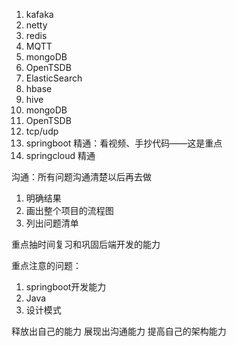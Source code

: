1. kafaka
2. netty
3. redis
4. MQTT
5. mongoDB
6. OpenTSDB
7. ElasticSearch
8. hbase
9. hive
10. mongoDB
11. OpenTSDB
12. tcp/udp
13. springboot 精通：看视频、手抄代码——这是重点
14. springcloud 精通



沟通：所有问题沟通清楚以后再去做
1. 明确结果
2. 画出整个项目的流程图
3. 列出问题清单

重点抽时间复习和巩固后端开发的能力


重点注意的问题：
1. springboot开发能力
2. Java 
3. 设计模式


释放出自己的能力
展现出沟通能力
提高自己的架构能力

